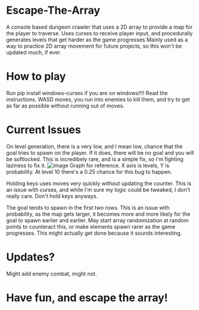 # Escape-The-Array
A console based dungeon crawler that uses a 2D array to provide a map for the player to traverse. 
Uses curses to receive player input, and procedurally generates levels that get harder as the game progresses
Mainly used as a way to practice 2D array movement for future projects, so this won't be updated much, if ever. 


# How to play
Run pip install windows-curses if you are on windows!!!!
Read the instructions. 
WASD moves, you run into enemies to kill them, and try to get as far as possible without running out of moves. 

# Current Issues

On level generation, there is a very low, and I mean low, chance that the goal tries to spawn on the player. If it does, there will be no goal and you will be softlocked.
This is incredibely rare, and is a simple fix, so i'm fighting laziness to fix it. 
![image](https://github.com/user-attachments/assets/2caca01d-d0f8-4254-94f6-ff7b5b367b42)
Graph for reference. X axis is levels, Y is probability. At level 10 there's a 0.25 chance for this bug to happen. 

Holding keys uses moves very quickly without updating the counter. This is an issue with curses, and while I'm sure my logic could be tweaked, I don't really care. Don't hold keys anyways.

The goal tends to spawn in the first two rows. This is an issue with probability, as the map gets larger, it becomes more and more likely for the goal to spawn earlier and earlier. May start array randomization at random points to counteract this, or make elements spawn rarer as the game progresses. This might actually get done because it sounds interesting. 

# Updates?
Might add enemy combat, might not.


# Have fun, and escape the array!



